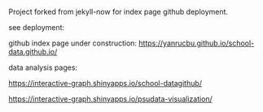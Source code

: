 Project forked from jekyll-now for index page github deployment. 

see deployment: 

github index page under construction: https://yanrucbu.github.io/school-data.github.io/

data analysis pages: 

https://interactive-graph.shinyapps.io/school-datagithub/

https://interactive-graph.shinyapps.io/psudata-visualization/
